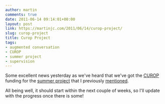 ```yaml
---
author: martin
comments: true
date: 2011-06-14 09:14:01+00:00
layout: post
link: https://martinjc.com/2011/06/14/curop-project/
slug: curop-project
title: Curop Project
tags:
- augmented conversation
- CUROP
- summer project
- supervision
---
```


Some excellent news yesterday as we've heard that we've got the [CUROP](http://learning.cf.ac.uk/projects-funding/curop/) funding for the [summer project](http://users.cs.cf.ac.uk/M.J.Chorley/research/augmented-conversation/) that I previously [mentioned](http://users.cs.cf.ac.uk/M.J.Chorley/2011/06/03/summer-project/).

All being well, it should start within the next couple of weeks, so I'll update with the progress once there is some!
